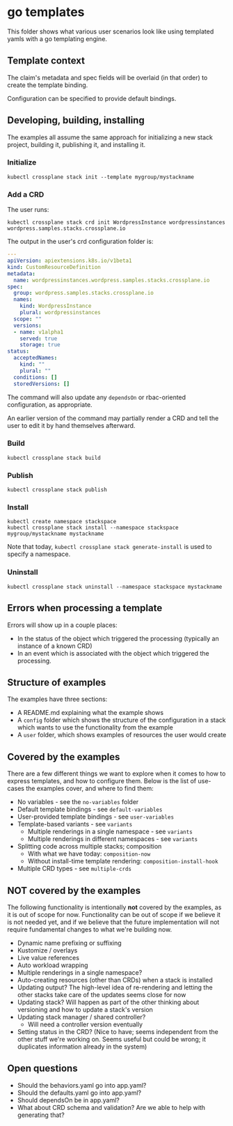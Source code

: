 # go templates

This folder shows what various user scenarios look like using templated
yamls with a go templating engine.

## Template context

The claim's metadata and spec fields will be overlaid (in that order) to
create the template binding.

Configuration can be specified to provide default bindings.

## Developing, building, installing

The examples all assume the same approach for initializing a new stack
project, building it, publishing it, and installing it.

### Initialize

```
kubectl crossplane stack init --template mygroup/mystackname
```

### Add a CRD

The user runs:

```
kubectl crossplane stack crd init WordpressInstance wordpressinstances wordpress.samples.stacks.crossplane.io
```

The output in the user's crd configuration folder is:

```yaml
---
apiVersion: apiextensions.k8s.io/v1beta1
kind: CustomResourceDefinition
metadata:
  name: wordpressinstances.wordpress.samples.stacks.crossplane.io
spec:
  group: wordpress.samples.stacks.crossplane.io
  names:
    kind: WordpressInstance
    plural: wordpressinstances
  scope: ""
  versions:
  - name: v1alpha1
    served: true
    storage: true
status:
  acceptedNames:
    kind: ""
    plural: ""
  conditions: []
  storedVersions: []
```

The command will also update any `dependsOn` or rbac-oriented
configuration, as appropriate.

An earlier version of the command may partially render a CRD and tell
the user to edit it by hand themselves afterward.

### Build

```
kubectl crossplane stack build
```

### Publish

```
kubectl crossplane stack publish
```

### Install

```
kubectl create namespace stackspace
kubectl crossplane stack install --namespace stackspace mygroup/mystackname mystackname
```

Note that today, `kubectl crossplane stack generate-install` is used to
specify a namespace.

### Uninstall

```
kubectl crossplane stack uninstall --namespace stackspace mystackname
```

## Errors when processing a template

Errors will show up in a couple places:

* In the status of the object which triggered the processing (typically
  an instance of a known CRD)
* In an event which is associated with the object which triggered the
  processing.

## Structure of examples

The examples have three sections:

* A README.md explaining what the example shows
* A `config` folder which shows the structure of the configuration in a
  stack which wants to use the functionality from the example
* A `user` folder, which shows examples of resources the user would
  create

## Covered by the examples

There are a few different things we want to explore when it comes to how
to express templates, and how to configure them. Below is the list of
use-cases the examples cover, and where to find them:

* No variables - see the `no-variables` folder
* Default template bindings - see `default-variables`
* User-provided template bindings - see `user-variables`
* Template-based variants - see `variants`
    - Multiple renderings in a single namespace - see `variants`
    - Multiple renderings in different namespaces - see `variants`
* Splitting code across multiple stacks; composition
    - With what we have today: `composition-now`
    - Without install-time template rendering: `composition-install-hook`
* Multiple CRD types - see `multiple-crds`

## NOT covered by the examples

The following functionality is intentionally **not** covered by the
examples, as it is out of scope for now. Functionality can be out of
scope if we believe it is not needed yet, and if we believe that the
future implementation will not require fundamental changes to what we're
building now.

* Dynamic name prefixing or suffixing
* Kustomize / overlays
* Live value references
* Auto workload wrapping
* Multiple renderings in a single namespace?
* Auto-creating resources (other than CRDs) when a stack is installed
* Updating output? The high-level idea of re-rendering and letting the
  other stacks take care of the updates seems close for now
* Updating stack? Will happen as part of the other thinking about
  versioning and how to update a stack's version
* Updating stack manager / shared controller?
  - Will need a controller version eventually
* Setting status in the CRD? (Nice to have; seems independent from the
  other stuff we're working on. Seems useful but could be wrong; it
  duplicates information already in the system)

## Open questions

* Should the behaviors.yaml go into app.yaml?
* Should the defaults.yaml go into app.yaml?
* Should dependsOn be in app.yaml?
* What about CRD schema and validation? Are we able to help with generating that?
